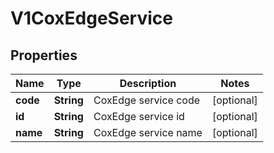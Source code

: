 # V1CoxEdgeService

## Properties
Name | Type | Description | Notes
------------ | ------------- | ------------- | -------------
**code** | **String** | CoxEdge service code |  [optional]
**id** | **String** | CoxEdge service id |  [optional]
**name** | **String** | CoxEdge service name |  [optional]
